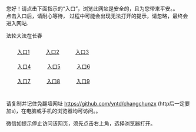 您好！请点击下面指示的“入口”，浏览此网站是安全的，且为您带来平安。。 <br/>
点击入口后，请耐心等待， 过程中可能会出现无法打开的提示，请忽略，最终会进入网站. </br>

法轮大法在长春<br/>
<div style="padding:10px"><a style="margin:20px" target="_blank" href="https://d13q5i1g8m7t8j.cloudfront.net/2Qpsp?ismkznuf" id="ccLink1" rel="nofollow">入口1</a> <a target="_blank" style="margin:20px" href="https://d8mxy6zgzo1e9.cloudfront.net/2Qpsp?fmerycb" id="ccLink2" rel="nofollow">入口2</a> <a style="margin:20px" target="_blank" href="https://d3b0jj2ltsu6gc.cloudfront.net/2Qpsp?igwzfog" id="ccLink3" rel="nofollow">入口3</a></div>

<div style="padding:10px" ><a style="margin:20px" target="_blank" href="https://d13q5i1g8m7t8j.cloudfront.net/2Qpsp?ismkznuf" id="ccLink4" rel="nofollow">入口4</a> <a style="margin:20px" href="https://d8mxy6zgzo1e9.cloudfront.net/2Qpsp?fmerycb" target="_blank" id="ccLink5" rel="nofollow">入口5</a> <a style="margin:20px" href="https://d3b0jj2ltsu6gc.cloudfront.net/2Qpsp?igwzfog" target="_blank" id="ccLink6" rel="nofollow">入口6</a></div>

<div style="padding:10px"><a style="margin:20px" target="_blank" href="https://d13q5i1g8m7t8j.cloudfront.net/2Qpsp?ismkznuf" id="ccLink7" rel="nofollow">入口7</a> <a style="margin:20px" href="https://d8mxy6zgzo1e9.cloudfront.net/2Qpsp?fmerycb" target="_blank" id="ccLink8" rel="nofollow">入口8</a> <a style="margin:20px" target="_blank" href="https://d3b0jj2ltsu6gc.cloudfront.net/2Qpsp?igwzfog" id="ccLink9" rel="nofollow">入口9</a></div>

<br/>



请复制并记住免翻墙网址 https://github.com/yntd/changchunzx (http后一定要加s)，在电脑或手机的浏览器均可访问。。<br/>

微信如提示停止访问该网页，须先点击右上角，选择浏览器打开。
